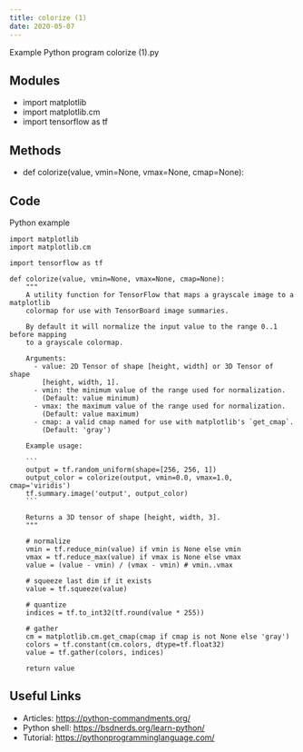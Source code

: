```yaml
---
title: colorize (1)
date: 2020-05-07
---
```

Example Python program colorize (1).py

## Modules

* import matplotlib
* import matplotlib.cm
* import tensorflow as tf

## Methods

* def colorize(value, vmin=None, vmax=None, cmap=None):

## Code

Python example

    import matplotlib
    import matplotlib.cm
    
    import tensorflow as tf
    
    def colorize(value, vmin=None, vmax=None, cmap=None):
        """
        A utility function for TensorFlow that maps a grayscale image to a matplotlib
        colormap for use with TensorBoard image summaries.
    
        By default it will normalize the input value to the range 0..1 before mapping
        to a grayscale colormap.
    
        Arguments:
          - value: 2D Tensor of shape [height, width] or 3D Tensor of shape
            [height, width, 1].
          - vmin: the minimum value of the range used for normalization.
            (Default: value minimum)
          - vmax: the maximum value of the range used for normalization.
            (Default: value maximum)
          - cmap: a valid cmap named for use with matplotlib's `get_cmap`.
            (Default: 'gray')
    
        Example usage:
    
        ```
        output = tf.random_uniform(shape=[256, 256, 1])
        output_color = colorize(output, vmin=0.0, vmax=1.0, cmap='viridis')
        tf.summary.image('output', output_color)
        ```
        
        Returns a 3D tensor of shape [height, width, 3].
        """
    
        # normalize
        vmin = tf.reduce_min(value) if vmin is None else vmin
        vmax = tf.reduce_max(value) if vmax is None else vmax
        value = (value - vmin) / (vmax - vmin) # vmin..vmax
    
        # squeeze last dim if it exists
        value = tf.squeeze(value)
    
        # quantize
        indices = tf.to_int32(tf.round(value * 255))
    
        # gather
        cm = matplotlib.cm.get_cmap(cmap if cmap is not None else 'gray')
        colors = tf.constant(cm.colors, dtype=tf.float32)
        value = tf.gather(colors, indices)
    
        return value

## Useful Links

- Articles: https://python-commandments.org/
- Python shell: https://bsdnerds.org/learn-python/
- Tutorial: https://pythonprogramminglanguage.com/
